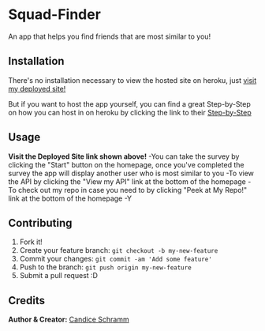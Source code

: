 # Squad-Finder

An app that helps you find friends that are most similar to you!

## Installation
There's no installation necessary to view the hosted site on heroku, just [visit my deployed site!](https://dry-forest-77032.herokuapp.com/)

But if you want to host the app yourself, you can find a great Step-by-Step on how you can host in on heroku by clicking the link to their [Step-by-Step](https://devcenter.heroku.com/articles/deploying-nodejs)

## Usage

**Visit the Deployed Site link shown above!**
-You can take the survey by clicking the "Start" button on the homepage, once you've completed the survey the app will display another user who is most similar to you
-To view the API by clicking the "View my API" link at the bottom of the homepage
-To check out my repo in case you need to by clicking "Peek at My Repo!" link at the bottom of the homepage
-Y

## Contributing

1. Fork it!
2. Create your feature branch: `git checkout -b my-new-feature`
3. Commit your changes: `git commit -am 'Add some feature'`
4. Push to the branch: `git push origin my-new-feature`
5. Submit a pull request :D


## Credits
**Author & Creator:**
[Candice Schramm](https://github.com/CandiceSchramm)
